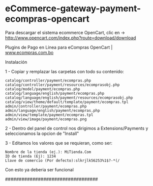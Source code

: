 eCommerce-gateway-payment-ecompras-opencart
===========================================

Para descargar el sistema ecommerce OpenCart, clic en -> http://www.opencart.com/index.php?route=download/download 

Plugins de Pago en Línea para eCompras OpenCart | www.ecompras.com.bo


Instalación

1 - Copiar y remplazar las carpetas con todo su contenido:

	catalog/controller/payment/ecompras.php
	catalog/controller/payment/resources/ecomprasobj.php
	catalog/model/payment/ecompras.php
	catalog/language/english/payment/ecompras.php
	catalog/language/english/payment/resources/ecomprasobj.php
	catalog/view/theme/default/template/payment/ecompras.tpl
	admin/controller/payment/ecompras.php
	admin/language/english/payment/ecompras.php
	admin/view/template/payment/ecompras.tpl
	admin/view/image/payment/ecompras.png

2 - Dentro del panel de control nos dirigimos a Extensions/Payments y seleccionamos la opcion de "Install"

3 - Editamos los valores que se requieran, como ser:
	
	Nombre de la tienda (ej.): MiTienda.Com
	ID de tienda (Ej): 1234
	Llave de comercio (Por defecto):slkrjlk56253%1$?-*(/ 
 
Con esto ya deberia ser funcional
 
 
##################################
